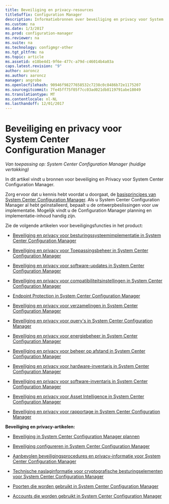 ```yaml
---
title: Beveiliging en privacy-resources
titleSuffix: Configuration Manager
description: Informatiebronnen over beveiliging en privacy voor System Center Configuration Manager.
ms.custom: na
ms.date: 1/3/2017
ms.prod: configuration-manager
ms.reviewer: na
ms.suite: na
ms.technology: configmgr-other
ms.tgt_pltfrm: na
ms.topic: article
ms.assetid: e18be4d1-9f6e-477c-a79d-c46014b4a03a
caps.latest.revision: "9"
author: aaroncz
ms.author: aaroncz
manager: angrobe
ms.openlocfilehash: 90946f98277658532c7238c0c8486b72e1175207
ms.sourcegitcommit: 7fe45ff75f05f7cc03ad021db8119791abe18049
ms.translationtype: MT
ms.contentlocale: nl-NL
ms.lasthandoff: 12/01/2017
---
```

# <a name="security-and-privacy-for-system-center-configuration-manager"></a>Beveiliging en privacy voor System Center Configuration Manager

*Van toepassing op: System Center Configuration Manager (huidige vertakking)*

In dit artikel vindt u bronnen voor beveiliging en Privacy voor System Center Configuration Manager.  

 Zorg ervoor dat u kennis hebt voordat u doorgaat, de [basisprincipes van System Center Configuration Manager](../../../core/understand/fundamentals.md). Als u System Center Configuration Manager al hebt geïnstalleerd, bepaalt u de ontwerpbeslissingen voor uw implementatie. Mogelijk vindt u de Configuration Manager planning en implementatie-inhoud handig zijn.  

 Zie de volgende artikelen voor beveiligingsfuncties in het product:  

-   [Beveiliging en privacy voor besturingssysteemimplementatie in System Center Configuration Manager](../../../osd/plan-design/security-and-privacy-for-operating-system-deployment.md)  

-   [Beveiliging en privacy voor Toepassingsbeheer in System Center Configuration Manager](../../../apps/plan-design/security-and-privacy-for-application-management.md)  

-   [Beveiliging en privacy voor software-updates in System Center Configuration Manager](../../../sum/plan-design/security-and-privacy-for-software-updates.md)  

-   [Beveiliging en privacy voor compatibiliteitsinstellingen in System Center Configuration Manager](../../../compliance/plan-design/security-and-privacy-for-compliance-settings.md)  

-   [Endpoint Protection in System Center Configuration Manager](../../../protect/deploy-use/endpoint-protection.md)  

-   [Beveiliging en privacy voor verzamelingen in System Center Configuration Manager](../../../core/clients/manage/collections/security-and-privacy-for-collections.md)  

-   [Beveiliging en privacy voor query's in System Center Configuration Manager](../../../core/servers/manage/security-and-privacy-for-queries.md)  

-   [Beveiliging en privacy voor energiebeheer in System Center Configuration Manager](../../../core/clients/manage/power/security-and-privacy-for-power-management.md)  

-   [Beveiliging en privacy voor beheer op afstand in System Center Configuration Manager](../../../core/clients/manage/remote-control/security-and-privacy-for-remote-control.md)  

-   [Beveiliging en privacy voor hardware-inventaris in System Center Configuration Manager](../../../core/clients/manage/inventory/security-and-privacy-for-hardware-inventory.md)  

-   [Beveiliging en privacy voor software-inventaris in System Center Configuration Manager](../../../core/clients/manage/inventory/security-and-privacy-for-software-inventory.md)  

-   [Beveiliging en privacy voor Asset Intelligence in System Center Configuration Manager](../../../core/clients/manage/asset-intelligence/security-and-privacy-for-asset-intelligence.md)  

-   [Beveiliging en privacy voor rapportage in System Center Configuration Manager](../../../core/servers/manage/security-and-privacy-for-reporting.md)  



 **Beveiliging en privacy-artikelen:**  

-   [Beveiliging in System Center Configuration Manager plannen](../../../core/plan-design/security/plan-for-security.md)  

-   [Beveiliging configureren in System Center Configuration Manager](../../../core/plan-design/security/configure-security.md)  


-   [Aanbevolen beveiligingsprocedures en privacy-informatie voor System Center Configuration Manager](../../../core/plan-design/security/security-best-practices-and-privacy-information.md)  

-   [Technische naslaginformatie voor cryptografische besturingselementen voor System Center Configuration Manager](../../../protect/deploy-use/cryptographic-controls-technical-reference.md)  

-   [Poorten die worden gebruikt in System Center Configuration Manager](../../../core/plan-design/hierarchy/ports.md)  

-   [Accounts die worden gebruikt in System Center Configuration Manager](../../../core/plan-design/hierarchy/accounts.md)  
